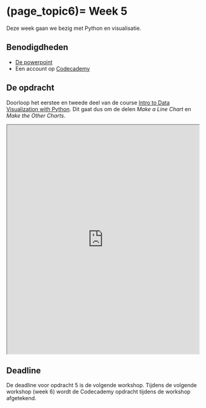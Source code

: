 (page_topic6)=
Week 5
=======================

Deze week gaan we bezig met Python en visualisatie.

## Benodigdheden
- [De powerpoint](../../files/stuurinformatie_workshop_5_python_visualisatie.pptx)
- Een account op [Codecademy](https://www.codecademy.com/)

## De opdracht

Doorloop het eerstee en tweede deel van de course [Intro to Data Visualization with Python](https://www.codecademy.com/learn/intro-to-data-visualization-with-python). Dit gaat dus om de delen *Make a Line Chart* en *Make the Other Charts*.

<iframe src="https://www.codecademy.com/learn/intro-to-data-visualization-with-python" width="100%" height="600px" allowfullscreen></iframe>

## Deadline

De deadline voor opdracht 5 is de volgende workshop. Tijdens de volgende workshop (week 6) wordt de Codecademy opdracht tijdens de workshop afgetekend.
